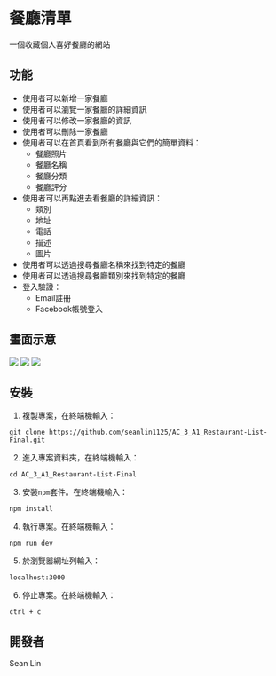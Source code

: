# 餐廳清單
一個收藏個人喜好餐廳的網站
## 功能
+ 使用者可以新增一家餐廳
+ 使用者可以瀏覽一家餐廳的詳細資訊
+ 使用者可以修改一家餐廳的資訊
+ 使用者可以刪除一家餐廳
+ 使用者可以在首頁看到所有餐廳與它們的簡單資料：
  - 餐廳照片
  - 餐廳名稱
  - 餐廳分類
  - 餐廳評分
+ 使用者可以再點進去看餐廳的詳細資訊：
  - 類別
  - 地址
  - 電話
  - 描述
  - 圖片
+ 使用者可以透過搜尋餐廳名稱來找到特定的餐廳
+ 使用者可以透過搜尋餐廳類別來找到特定的餐廳
+ 登入驗證：
  - Email註冊
  - Facebook帳號登入
## 畫面示意
![](https://upload.cc/i1/2022/11/03/0wTOfA.png)
![](https://upload.cc/i1/2022/11/03/JBfTQh.png)
![](https://upload.cc/i1/2022/11/03/MwXScD.png)

## 安裝
1. 複製專案，在終端機輸入：
```
git clone https://github.com/seanlin1125/AC_3_A1_Restaurant-List-Final.git
```
2. 進入專案資料夾，在終端機輸入：
```
cd AC_3_A1_Restaurant-List-Final
```
3. 安裝`npm`套件。在終端機輸入：
```
npm install
```
4. 執行專案。在終端機輸入：
```
npm run dev
```
5. 於瀏覽器網址列輸入：
```
localhost:3000
```
6. 停止專案。在終端機輸入：
```
ctrl + c
```
## 開發者
Sean Lin
